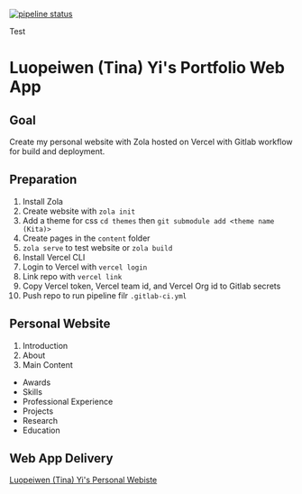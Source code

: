 [![pipeline status](https://gitlab.com/ly178/tinayiluo_ids721_week1/badges/main/pipeline.svg)](https://gitlab.com/ly178/tinayiluo_ids721_week1/-/commits/main)

Test

# Luopeiwen (Tina) Yi's Portfolio Web App 

## Goal
Create my personal website with Zola hosted on Vercel with Gitlab workflow for build and deployment. 

## Preparation
1. Install Zola 
2. Create website with `zola init`
3. Add a theme for css `cd themes` then `git submodule add <theme name (Kita)>`
4. Create pages in the `content` folder 
5. `zola serve` to test website or `zola build`
6. Install Vercel CLI 
7. Login to Vercel with `vercel login`
8. Link repo with `vercel link`
9. Copy Vercel token, Vercel team id, and Vercel Org id to Gitlab secrets 
10. Push repo to run pipeline filr `.gitlab-ci.yml`

## Personal Website

1. Introduction
2. About
3. Main Content
- Awards
- Skills
- Professional Experience
- Projects
- Research
- Education

## Web App Delivery 

[Luopeiwen (Tina) Yi's Personal Webiste](https://tinaportfolio.vercel.app/)
